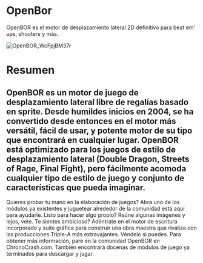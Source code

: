 # OpenBor
 OpenBOR es el motor de desplazamiento lateral 2D definitivo para beat em' ups, shooters y más. 
 
![OpenBOR_WcFpjBM37r](https://github.com/user-attachments/assets/4c72bd76-77a9-41fd-85c7-1e3a007be1ff)

# Resumen
## OpenBOR es un motor de juego de desplazamiento lateral libre de regalías basado en sprite. Desde humildes inicios en 2004, se ha convertido desde entonces en el motor más versátil, fácil de usar, y potente motor de su tipo que encontrará en cualquier lugar. OpenBOR está optimizado para los juegos de estilo de desplazamiento lateral (Double Dragon, Streets of Rage, Final Fight), pero fácilmente acomoda cualquier tipo de estilo de juego y conjunto de características que pueda imaginar.
Quieres probar tu mano en la elaboración de juegos? Abra uno de los módulos ya existentes y juguetear alrededor de la comunidad está aquí para ayudarle.
Listo para hacer algo propio? Reúne algunas imágenes y lejos, vete. Te sientes ambicioso? Adéntrate en el motor de escritura incorporado y suite gráfica para construir una obra maestra que rivaliza con las producciones Triple-A más extravajantes. Véndelo si puedes. Para obtener más información, pare en la comunidad OpenBOR en ChronoCrash.com. También encontrará docenas de módulos de juego ya terminados para descargar y jugar.
